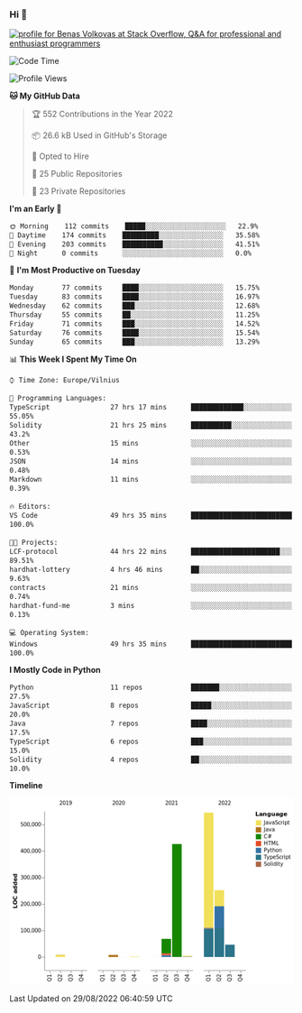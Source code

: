 ### Hi 👋
<a href="https://stackoverflow.com/users/14954249/benas-volkovas"><img src="https://stackoverflow.com/users/flair/14954249.png?theme=dark" width="208" height="58" alt="profile for Benas Volkovas at Stack Overflow, Q&amp;A for professional and enthusiast programmers" title="profile for Benas Volkovas at Stack Overflow, Q&amp;A for professional and enthusiast programmers"></a>

<!--START_SECTION:waka-->
![Code Time](http://img.shields.io/badge/Code%20Time-861%20hrs%203%20mins-blue)

![Profile Views](http://img.shields.io/badge/Profile%20Views-25-blue)

**🐱 My GitHub Data** 

> 🏆 552 Contributions in the Year 2022
 > 
> 📦 26.6 kB Used in GitHub's Storage 
 > 
> 💼 Opted to Hire
 > 
> 📜 25 Public Repositories 
 > 
> 🔑 23 Private Repositories  
 > 
**I'm an Early 🐤** 

```text
🌞 Morning    112 commits    █████░░░░░░░░░░░░░░░░░░░░   22.9% 
🌆 Daytime    174 commits    █████████░░░░░░░░░░░░░░░░   35.58% 
🌃 Evening    203 commits    ██████████░░░░░░░░░░░░░░░   41.51% 
🌙 Night      0 commits      ░░░░░░░░░░░░░░░░░░░░░░░░░   0.0%

```
📅 **I'm Most Productive on Tuesday** 

```text
Monday       77 commits     ████░░░░░░░░░░░░░░░░░░░░░   15.75% 
Tuesday      83 commits     ████░░░░░░░░░░░░░░░░░░░░░   16.97% 
Wednesday    62 commits     ███░░░░░░░░░░░░░░░░░░░░░░   12.68% 
Thursday     55 commits     ██░░░░░░░░░░░░░░░░░░░░░░░   11.25% 
Friday       71 commits     ███░░░░░░░░░░░░░░░░░░░░░░   14.52% 
Saturday     76 commits     ████░░░░░░░░░░░░░░░░░░░░░   15.54% 
Sunday       65 commits     ███░░░░░░░░░░░░░░░░░░░░░░   13.29%

```


📊 **This Week I Spent My Time On** 

```text
⌚︎ Time Zone: Europe/Vilnius

💬 Programming Languages: 
TypeScript               27 hrs 17 mins      █████████████░░░░░░░░░░░░   55.05% 
Solidity                 21 hrs 25 mins      ██████████░░░░░░░░░░░░░░░   43.2% 
Other                    15 mins             ░░░░░░░░░░░░░░░░░░░░░░░░░   0.53% 
JSON                     14 mins             ░░░░░░░░░░░░░░░░░░░░░░░░░   0.48% 
Markdown                 11 mins             ░░░░░░░░░░░░░░░░░░░░░░░░░   0.39%

🔥 Editors: 
VS Code                  49 hrs 35 mins      █████████████████████████   100.0%

🐱‍💻 Projects: 
LCF-protocol             44 hrs 22 mins      ██████████████████████░░░   89.51% 
hardhat-lottery          4 hrs 46 mins       ██░░░░░░░░░░░░░░░░░░░░░░░   9.63% 
contracts                21 mins             ░░░░░░░░░░░░░░░░░░░░░░░░░   0.74% 
hardhat-fund-me          3 mins              ░░░░░░░░░░░░░░░░░░░░░░░░░   0.13%

💻 Operating System: 
Windows                  49 hrs 35 mins      █████████████████████████   100.0%

```

**I Mostly Code in Python** 

```text
Python                   11 repos            ███████░░░░░░░░░░░░░░░░░░   27.5% 
JavaScript               8 repos             █████░░░░░░░░░░░░░░░░░░░░   20.0% 
Java                     7 repos             ████░░░░░░░░░░░░░░░░░░░░░   17.5% 
TypeScript               6 repos             ███░░░░░░░░░░░░░░░░░░░░░░   15.0% 
Solidity                 4 repos             ██░░░░░░░░░░░░░░░░░░░░░░░   10.0%

```


**Timeline**

![Chart not found](https://raw.githubusercontent.com/BenasVolkovas/BenasVolkovas/main/charts/bar_graph.png) 


 Last Updated on 29/08/2022 06:40:59 UTC
<!--END_SECTION:waka-->
